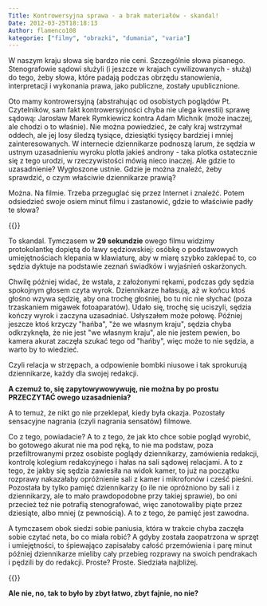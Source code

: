 ```yaml
---
Title: Kontrowersyjna sprawa - a brak materiałów - skandal!
Date: 2012-03-25T18:18:13
Author: flamenco108
kategorie: ["filmy", "obrazki", "dumania", "varia"]
---
```


W naszym kraju słowa się bardzo nie ceni. Szczególnie słowa pisanego.
Stenografowie sądowi służyli (i jeszcze w krajach cywilizowanych -
służą) do tego, żeby słowa, które padają podczas obrzędu stanowienia,
interpretacji i wykonania prawa, jako publiczne, zostały upublicznione.

Oto mamy kontrowersyjną (abstrahując od osobistych poglądów Pt.
Czytelników, sam fakt kontrowersyjności chyba nie ulega kwestii) sprawę
sądową: Jarosław Marek Rymkiewicz kontra Adam Michnik (może inaczej, ale
chodzi o to właśnie). Nie można powiedzieć, że cały kraj wstrzymał
oddech, ale jej losy śledzą tysiące, dziesiątki tysięcy bardziej i mniej
zainteresowanych. W internecie dziennikarze podnoszą larum, że sędzia w
ustnym uzasadnieniu wyroku plotła jakieś androny - taka plotka
ostatecznie się z tego urodzi, w rzeczywistości mówią nieco inaczej. Ale
gdzie to uzasadnienie? Wygłoszone ustnie. Gdzie je można znaleźć, żeby
sprawdzić, o czym właściwie dziennikarze prawią?

Można. Na filmie. Trzeba przeguglać się przez Internet i znaleźć. Potem
odsiedzieć swoje osiem minut filmu i zastanowić, gdzie to właściwie
padły te słowa?



{{<youtube id="Okpk4aZBB7I">}}



To skandal. Tymczasem w **29 sekundzie** owego filmu widzimy protokolantkę dopiętą do ławy sędziowskiej: osóbkę o
podstawowych umiejętnościach klepania w klawiaturę, aby w miarę szybko
zaklepać to, co sędzia dyktuje na podstawie zeznań świadków i wyjaśnień oskarżonych.

Chwilę później widać, że wstała, z założonymi rękami, podczas gdy sędzia spokojnym głosem czyta wyrok. Dziennikarze hałasują, aż w końcu ktoś głośno wzywa sędzię, aby ona trochę głośniej, bo tu nic nie słychać (poza trzaskaniem migawek fotoaparatów). Udało się, trochę się uciszyli,
sędzia kończy wyrok i zaczyna uzasadniać. Usłyszałem może połowę.
Później jeszcze ktoś krzyczy "hańba", "że we własnym kraju", sędzia
chyba odkrzyknęła, że nie jest "we własnym kraju", ale nie jestem
pewien, bo kamera akurat zaczęła szukać tego od "hańby", więc może to
nie sędzia, a warto by to wiedzieć.

Czyli relacja w strzępach, a odpowienie bombki niusowe i tak sprokurują dziennikarze, każdy dla swojej redakcji.

**A czemuż to, się zapytowywowywuję, nie można by po prostu
PRZECZYTAĆ owego uzasadnienia?**

A to temuż, że nikt go nie przeklepał, kiedy była okazja. Pozostały
sensacyjne nagrania (czyli nagrania sensatów) filmowe.


Co z tego, powiadacie? A to z tego, że jak kto chce sobie pogląd
wyrobić, bo gotowego akurat nie ma pod ręką, to nie ma podstaw, poza
przefiltrowanymi przez osobiste poglądy dziennikarzy, zamówienia
redakcji, kontrolę kolegium redakcyjnego i hałas na sali sądowej
relacjami. A to z tego, że jakby się sędzia zawiesiła na widok kamer, to
już na początku rozprawy nakazałaby opróżnienie sali z kamer i
mikrofonów i cześć pieśni. Pozostała by tylko pamięć dziennikarzy (o ile
nie opróżniono by sali i z dziennikarzy, ale to mało prawdopodobne przy
takiej sprawie), bo oni przecież też nie potrafią stenografować, więc
zanotowaliby piąte przez dziesiąte, albo mniej (z pewnością). A to z
tego, że pamięć jest zawodna.

A tymczasem obok siedzi sobie paniusia, która w trakcie chyba zaczęła
sobie czytać neta, bo co miała robić? A gdyby została zaopatrzona w
sprzęt i umiejętności, to śpiewająco zapisałaby całość przemówienia i
parę minut później dziennikarze mieliby cały przebieg rozprawy na swoich pendrakach i pędzili by do redakcji. Proste? Proste. Siedziała
najbliżej.


{{<youtube id="egLLsM9wN50" title="Demonstracja praktycznej stenotypii">}}



**Ale nie, no, tak to było by zbyt łatwo, zbyt fajnie, no nie?**
